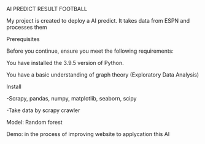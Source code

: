 AI PREDICT RESULT FOOTBALL

My project is created to deploy a AI predict. It takes data from ESPN and processes them

Prerequisites

Before you continue, ensure you meet the following requirements:

You have installed the 3.9.5 version of Python.

You have a basic understanding of graph theory (Exploratory Data Analysis)

Install

  -Scrapy, pandas, numpy, matplotlib, seaborn, scipy
  
  -Take data by scrapy crawler
  
Model: Random forest

Demo: in the process of improving website to applycation this AI


